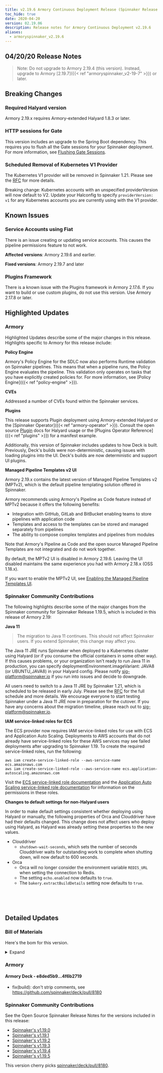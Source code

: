 ```yaml
---
title: v2.19.6 Armory Continuous Deployment Release (Spinnaker Release 1.19.5)
toc_hide: true
date: 2020-04-20
version: 02.19.06
description: Release notes for Armory Continuous Deployment v2.19.6
aliases:
  - armoryspinnaker_v2.19.6
---
```


## 04/20/20 Release Notes

> Note: Do not upgrade to Armory 2.19.4 (this version). Instead, upgrade to Armory [2.19.7]({{< ref "armoryspinnaker_v2-19-7" >}}) or later.

## Breaking Changes

### Required Halyard version

Armory 2.19.x requires Armory-extended Halyard 1.8.3 or later.

### HTTP sessions for Gate
This version includes an upgrade to the Spring Boot dependency. This requires you to flush all the Gate sessions for your Spinnaker deployment. For more information, see [Flushing Gate Sessions](https://kb.armory.io/admin/flush-gate-sessions/).

### Scheduled Removal of Kubernetes V1 Provider
The Kubernetes V1 provider will be removed in Spinnaker 1.21. Please see the [RFC](https://github.com/spinnaker/governance/blob/master/rfc/eol_kubernetes_v1.md) for more details.

Breaking change: Kubernetes accounts with an unspecified providerVersion will now default to V2. Update your Halconfig to specify `providerVersion: v1` for any Kubernetes accounts you are currently using with the V1 provider.

## Known Issues

### Service Accounts using Fiat

There is an issue creating or updating service accounts. This causes the pipeline permissions feature to not work.  

**Affected versions**: Armory 2.19.6 and earlier.

**Fixed versions**: Armory 2.19.7 and later

### Plugins Framework

There is a known issue with the Plugins framework in Armory 2.17.6. If you want to build or use custom plugins, do not use this version. Use Armory 2.17.8 or later.

## Highlighted Updates

### Armory
Highlighted Updates describe some of the major changes in this release. Highlights specific to Armory for this release include:

**Policy Engine**

Armory's Policy Engine for the SDLC now also performs Runtime validation on Spinnaker pipelines. This means that when a pipeline runs, the Policy Engine evaluates the pipeline. This validation only operates on tasks that you have explicitly created policies for. For more information, see [Policy Engine]({{< ref "policy-engine" >}}).

**CVEs**

Addressed a number of CVEs found within the Spinnaker services.

**Plugins**

This release supports Plugin deployment using Armory-extended Halyard or the [Spinnaker Operator]({{< ref "armory-operator" >}}). Consult the open source [Plugin](https://spinnaker.io/docs/guides/user/plugins-users/) docs for Halyard usage or the [Plugins Operator Reference]({{< ref "plugins" >}}) for a manifest example.

Additionally, this version of Spinnaker includes updates to how Deck is built. Previously, Deck's builds were non-deterministic, causing issues with loading plugins into the UI. Deck's builds are now deterministic and support UI plugins.

**Managed Pipeline Templates v2 UI**

Armory 2.19.x contains the latest version of Managed Pipeline Templates v2 (MPTv2), which is the default pipeline templating solution offered in Spinnaker.

Armory recommends using Armory's Pipeline as Code feature instead of MPTv2 because it offers the following benefits:

* Integration with GitHub, GitLab and BitBucket enabling teams to store pipelines with application code
* Templates and access to the templates can be stored and managed separately from pipelines
* The ability to compose complex templates and pipelines from modules

Note that Armory's Pipeline as Code and the open source Managed Pipeline Templates are not integrated and do not work together.

By default, the MPTv2 UI is disabled in Armory 2.19.6. Leaving the UI disabled maintains the same experience you had with Armory 2.18.x (OSS 1.18.x).

If you want to enable the MPTv2 UI, see [Enabling the Managed Pipeline Templates UI](https://kb.armory.io/admin/enable-mptv2/).



###  Spinnaker Community Contributions
The following highlights describe some of the major changes from the Spinnaker community for Spinnaker Release 1.19.5, which is included in this release of Armory 2.19:

**Java 11**
> The migration to Java 11 continues. This should not affect Spinnaker users. If you extend Spinnaker, this change may affect you.

The Java 11 JRE runs Spinnaker when deployed to a Kubernetes cluster using Halyard (or if you consume the official containers in some other way). If this causes problems, or your organization isn't ready to run Java 11 in production, you can specify deploymentEnvironment.imageVariant: JAVA8 (or UBUNTU_JAVA8) in your Halyard config. Please notify [sig-platform@spinnaker.io](mailto:sig-platform@spinnaker.io) if you run into issues and decide to downgrade.

All users need to switch to a Java 11 JRE by Spinnaker 1.21, which is scheduled to be released in early July. Please see the [RFC](https://github.com/spinnaker/governance/blob/master/rfc/java11.md) for the full schedule and more details. We encourage everyone to start testing Spinnaker under a Java 11 JRE now in preparation for the cutover. If you have any concerns about the migration timeline, please reach out to sig-platform@spinnaker.io.

**IAM service-linked roles for ECS**

The ECS provider now requires IAM service-linked roles for use with ECS and Application Auto Scaling. Deployments to AWS accounts that do not already have service-linked roles for these AWS services may see failed deployments after upgrading to Spinnaker 1.19. To create the required service-linked roles, run the following:

```
aws iam create-service-linked-role --aws-service-name ecs.amazonaws.com
aws iam create-service-linked-role --aws-service-name ecs.application-autoscaling.amazonaws.com
```

Visit the [ECS service-linked role documentation](https://docs.aws.amazon.com/AmazonECS/latest/developerguide/using-service-linked-roles.html) and the [Application Auto Scaling service-linked role documentation](https://docs.aws.amazon.com/autoscaling/application/userguide/application-auto-scaling-service-linked-roles.html) for information on the permissions in these roles.

**Changes to default settings for non-Halyard users**

In order to make default settings consistent whether deploying using Halyard or manually, the following properties of Orca and Clouddriver have had their defaults changed. This change does not affect users who deploy using Halyard, as Halyard was already setting these properties to the new values.

* Clouddriver
  * `shutdown-wait-seconds`, which sets the number of seconds Clouddriver waits for outstanding work to complete when shutting down, will now default to 600 seconds.
* Orca
  * Orca will no longer consider the environment variable `REDIS_URL` when setting the connection to Redis.
  * The setting `echo.enabled` now defaults to `true`.
  * The `bakery.extractBuildDetails` setting now defaults to `true`.

<br><br><br>

## Detailed Updates

### Bill of Materials
Here's the bom for this version.
<details><summary>Expand</summary>
<pre class="highlight">
<code>version: 2.19.6-rc.2
timestamp: "2020-04-20 20:57:37"
services:
  clouddriver:
    commit: ef9da881
    version: 2.19.7
  echo:
    commit: 43e1966a
    version: 2.19.8
  fiat:
    commit: a955c640
    version: 2.19.4
  front50:
    commit: eaeb2a64
    version: 2.19.5
  gate:
    commit: 61291021
    version: 2.19.4
  igor:
    commit: 8cbc70d2
    version: 2.19.5
  orca:
    commit: 85dbdae9
    version: 2.19.8
  rosco:
    commit: 2bb01d9e
    version: 2.19.5
  deck:
    commit: 4f6b2719
    version: 2.19.7
  dinghy:
    commit: ef444037
    version: 2.19.5
  terraformer:
    commit: f3edd3da
    version: 1.0.6
  kayenta:
    commit: c04d2e7c
    version: 2.19.4
  monitoring-daemon:
    version: 0.16.1-7d506f0-rc1
  monitoring-third-party:
    version: 0.16.1-7d506f0-rc1
dependencies:
  redis:
    version: 2:2.8.4-2
artifactSources:
  dockerRegistry: docker.io/armory</code>
</pre>
</details>

### Armory

#### Armory Deck  - e8ded5b9...4f6b2719
 - fix(build): don't strip comments, see https://github.com/spinnaker/deck/pull/8180

###  Spinnaker Community Contributions

See the Open Source Spinnaker Release Notes for the versions included in this release:  

* [Spinnaker's v1.19.0](https://www.spinnaker.io/community/releases/versions/1-19-5-changelog#spinnaker-release-1-19-0)  
* [Spinnaker's v1.19.1](https://www.spinnaker.io/community/releases/versions/1-19-5-changelog#spinnaker-release-1-19-1)  
* [Spinnaker's v1.19.2](https://www.spinnaker.io/community/releases/versions/1-19-5-changelog#spinnaker-release-1-19-2)
* [Spinnaker's v1.19.3](https://www.spinnaker.io/community/releases/versions/1-19-5-changelog#spinnaker-release-1-19-3)
* [Spinnaker's v1.19.4](https://www.spinnaker.io/community/releases/versions/1-19-5-changelog#spinnaker-release-1-19-4)
* [Spinnaker's v1.19.5](https://www.spinnaker.io/community/releases/versions/1-19-5-changelog#individual-service-changes)

This version cherry picks [spinnaker/deck/pull/8180](https://github.com/spinnaker/deck/pull/8180).
